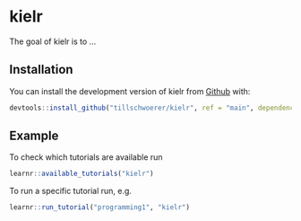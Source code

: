 
<!-- README.md is generated from README.Rmd. Please edit that file -->

# kielr

<!-- badges: start -->
<!-- badges: end -->

The goal of kielr is to …

## Installation

You can install the development version of kielr from
[Github](https://github.com/tillschwoerer/kielr) with:

``` r
devtools::install_github("tillschwoerer/kielr", ref = "main", dependencies = TRUE)
```

## Example

To check which tutorials are available run

``` r
learnr::available_tutorials("kielr")
```

To run a specific tutorial run, e.g.

``` r
learnr::run_tutorial("programming1", "kielr")
```

